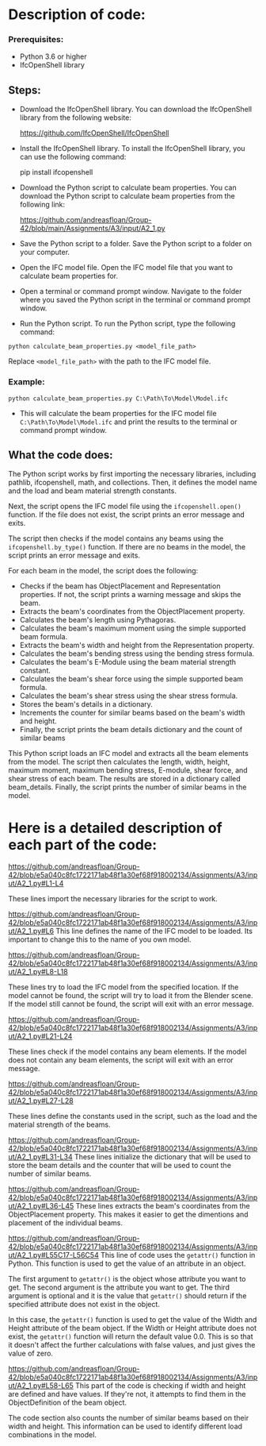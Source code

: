 # Description of code: #

### Prerequisites:

- Python 3.6 or higher
- IfcOpenShell library

## Steps:

- Download the IfcOpenShell library.
  You can download the IfcOpenShell library from the following website:

    https://github.com/IfcOpenShell/IfcOpenShell

- Install the IfcOpenShell library.
  To install the IfcOpenShell library, you can use the following command:

  pip install ifcopenshell

- Download the Python script to calculate beam properties.
  You can download the Python script to calculate beam properties from the following link:

  https://github.com/andreasfloan/Group-42/blob/main/Assignments/A3/input/A2_1.py
  
- Save the Python script to a folder.
  Save the Python script to a folder on your computer.

- Open the IFC model file.
  Open the IFC model file that you want to calculate beam properties for.

- Open a terminal or command prompt window.
  Navigate to the folder where you saved the Python script in the terminal or command prompt window.

- Run the Python script.
  To run the Python script, type the following command:

```python calculate_beam_properties.py <model_file_path>```

Replace ```<model_file_path>``` with the path to the IFC model file.

### Example:
  ``` python calculate_beam_properties.py C:\Path\To\Model\Model.ifc ```

- This will calculate the beam properties for the IFC model file ```C:\Path\To\Model\Model.ifc``` and print the results to the terminal or command prompt window.


## What the code does:

The Python script works by first importing the necessary libraries, including pathlib, ifcopenshell, math, and collections. Then, it defines the model name and the load and beam material strength constants.

Next, the script opens the IFC model file using the ```ifcopenshell.open()``` function. If the file does not exist, the script prints an error message and exits.

The script then checks if the model contains any beams using the ```ifcopenshell.by_type()``` function. If there are no beams in the model, the script prints an error message and exits.

For each beam in the model, the script does the following:

- Checks if the beam has ObjectPlacement and Representation properties. If not, the script prints a warning message and skips the beam.
- Extracts the beam's coordinates from the ObjectPlacement property.
- Calculates the beam's length using Pythagoras.
- Calculates the beam's maximum moment using the simple supported beam formula.
- Extracts the beam's width and height from the Representation property.
- Calculates the beam's bending stress using the bending stress formula.
- Calculates the beam's E-Module using the beam material strength constant.
- Calculates the beam's shear force using the simple supported beam formula.
- Calculates the beam's shear stress using the shear stress formula.
- Stores the beam's details in a dictionary.
- Increments the counter for similar beams based on the beam's width and height.
- Finally, the script prints the beam details dictionary and the count of similar beams


This Python script loads an IFC model and extracts all the beam elements from the model.
The script then calculates the length, width, height, maximum moment, maximum bending stress, E-module, shear force, and shear stress of each beam.
The results are stored in a dictionary called beam_details.
Finally, the script prints the number of similar beams in the model.

# Here is a detailed description of each part of the code: 

https://github.com/andreasfloan/Group-42/blob/e5a040c8fc1722171ab48f1a30ef68f918002134/Assignments/A3/input/A2_1.py#L1-L4

These lines import the necessary libraries for the script to work.

https://github.com/andreasfloan/Group-42/blob/e5a040c8fc1722171ab48f1a30ef68f918002134/Assignments/A3/input/A2_1.py#L6
This line defines the name of the IFC model to be loaded. Its important to change this to the name of you own model.

https://github.com/andreasfloan/Group-42/blob/e5a040c8fc1722171ab48f1a30ef68f918002134/Assignments/A3/input/A2_1.py#L8-L18

These lines try to load the IFC model from the specified location. If the model cannot be found, the script will try to load it from the Blender scene. If the model still cannot be found, the script will exit with an error message.

https://github.com/andreasfloan/Group-42/blob/e5a040c8fc1722171ab48f1a30ef68f918002134/Assignments/A3/input/A2_1.py#L21-L24

These lines check if the model contains any beam elements. If the model does not contain any beam elements, the script will exit with an error message.

https://github.com/andreasfloan/Group-42/blob/e5a040c8fc1722171ab48f1a30ef68f918002134/Assignments/A3/input/A2_1.py#L27-L28

These lines define the constants used in the script, such as the load and the material strength of the beams.

https://github.com/andreasfloan/Group-42/blob/e5a040c8fc1722171ab48f1a30ef68f918002134/Assignments/A3/input/A2_1.py#L31-L34
These lines initialize the dictionary that will be used to store the beam details and the counter that will be used to count the number of similar beams.

https://github.com/andreasfloan/Group-42/blob/e5a040c8fc1722171ab48f1a30ef68f918002134/Assignments/A3/input/A2_1.py#L36-L45
These lines extracts the beam's coordinates from the ObjectPlacement property. This makes it easier to get the dimentions and placement of the individual beams.

https://github.com/andreasfloan/Group-42/blob/e5a040c8fc1722171ab48f1a30ef68f918002134/Assignments/A3/input/A2_1.py#L55C17-L56C54
This line of code uses the ```getattr()``` function in Python. This function is used to get the value of an attribute in an object.

The first argument to ```getattr()``` is the object whose attribute you want to get. The second argument is the attribute you want to get. The third argument is optional and it is the value that ```getattr()``` should return if the specified attribute does not exist in the object.

In this case, the ```getattr()``` function is used to get the value of the Width and Height attribute of the beam object. If the Width or Height attribute does not exist, the ```getattr()``` function will return the default value 0.0. This is so that it doesn't affect the further calculations with false values, and just gives the value of zero.

https://github.com/andreasfloan/Group-42/blob/e5a040c8fc1722171ab48f1a30ef68f918002134/Assignments/A3/input/A2_1.py#L58-L65
This part of the code is checking if width and height are defined and have values. If they're not, it attempts to find them in the ObjectDefinition of the beam object.

The code section also counts the number of similar beams based on their width and height. This information can be used to identify different load combinations in the model.

